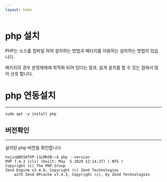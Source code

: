 ```yaml
---
layout: home
---
```


# php 설치
PHP는 소스를 컴파일 하여 설치하는 방법과 패티지를 이용하는 설치하는 방법이 있습니다.

패키지의 경우 운영체제에 최적화 되어 있다는 점과, 쉽게 설치를 할 수 있는 점에서 많이 선호 합니다.


# php 연동설치
---

```console
sudo apt -y install php
```

## 버전확인
---
설치된 php 버전을 확인합니다.

```console
hojin@DESKTOP-11LMH3B:~$ php --version
PHP 7.4.3 (cli) (built: May  5 2020 12:14:27) ( NTS )
Copyright (c) The PHP Group
Zend Engine v3.4.0, Copyright (c) Zend Technologies
    with Zend OPcache v7.4.3, Copyright (c), by Zend Technologies
```